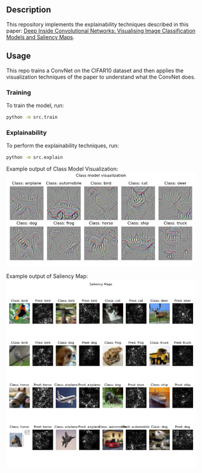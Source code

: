 ## Description
This repository implements the explainability techniques described in this paper: [Deep Inside Convolutional Networks: Visualising Image Classification Models and Saliency Maps](https://arxiv.org/abs/1312.6034).

## Usage
This repo trains a ConvNet on the CIFAR10 dataset and then applies the visualization techniques of the paper to understand what the ConvNet does.

### Training
To train the model, run:
```bash
python -m src.train
```

### Explainability
To perform the explainability techniques, run:
```bash
python -m src.explain
```


Example output of Class Model Visualization:
![Class Model Visualization](assets/class_model_visualization.png)

Example output of Saliency Map:
![Saliency Map](assets/saliency_map.png)